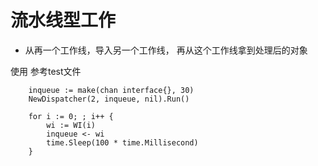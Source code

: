# 流水线型工作

- 从再一个工作线，导入另一个工作线， 再从这个工作线拿到处理后的对象

使用 参考test文件
```
    inqueue := make(chan interface{}, 30)
    NewDispatcher(2, inqueue, nil).Run()

    for i := 0; ; i++ {
        wi := WI(i)
        inqueue <- wi
        time.Sleep(100 * time.Millisecond)
    }
```
